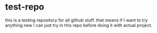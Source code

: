 # test-repo
this is a testing repository for all github stuff. that means if I want to try anything new I can just try in this repo before doing it with actual project.
